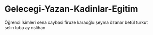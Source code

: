 ﻿# Gelecegi-Yazan-Kadinlar-Egitim 
Öğrenci İsimleri
sena caybasi
firuze karaoğlu
şeyma özanar
betül turkut
selin tuba ay
nslihan

